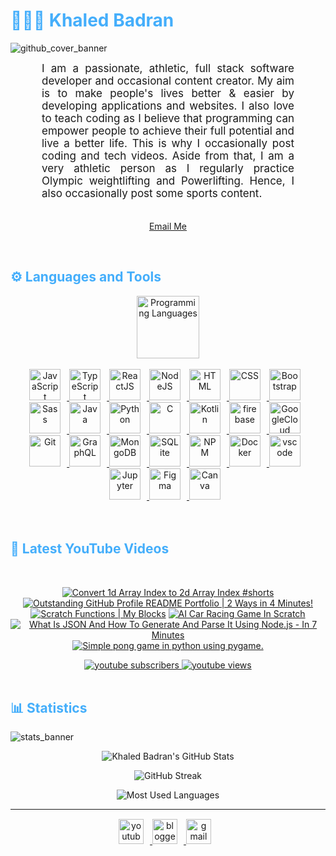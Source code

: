 <h1 style="color: #44AEFB;"> 👨🏻‍💻 Khaled Badran </h1>

![github_cover_banner](https://user-images.githubusercontent.com/78341798/223527784-087b398b-23d0-491f-b287-4bfbd2588bca.gif)

<p align:"center" style="text-align: justify; margin: 0 50px; font-size: 17px;" >
    I am a passionate, athletic, full stack software developer and occasional content creator. My aim is to make people's lives better & easier by developing applications and websites. I also love to teach coding as I believe that programming can empower people to achieve their full potential and live a better life. This is why I occasionally post coding and tech videos. Aside from that, I am a very athletic person as I regularly practice Olympic weightlifting and Powerlifting. Hence, I also occasionally post some sports content.
<br>
<br>
<div align="center">

[Email Me](mailto:gym4programming@gmail.com)
</div>
</p>    
<br>
<!-- Languages and Tools -->

<h2 style="color: #44AEFB">⚙️ Languages and Tools</h2>
<div align="center" style="display:block;">
    <img width="100px" alt="Programming Languages" src="https://user-images.githubusercontent.com/78341798/194531121-47b0119a-ce00-439d-b586-125f86acb098.png"/> 
</div>
<br>   
<!-- Icons Resources -->
<!-- https://devicon.dev/ -->
<!-- https://cdn.jsdelivr.net/npm/simple-icons@v3/icons/ -->
<div align="center">
  <a href="https://developer.mozilla.org/en-US/docs/Web/JavaScript" target="_blank" rel="noreferrer">
      <img  alt="JavaScript" height="50px" style="padding-right:10px;" src="https://cdn.jsdelivr.net/gh/devicons/devicon/icons/javascript/javascript-plain.svg"/>
  </a>
  <a href="https://www.typescriptlang.org/" target="_blank" rel="noreferrer">
      <img  alt="TypeScript" height="50px" style="padding-right:10px; ;" src="https://cdn.jsdelivr.net/gh/devicons/devicon/icons/typescript/typescript-plain.svg"/>
  </a>
  <a href="https://reactjs.org/" target="_blank" rel="noreferrer">
      <img  alt="ReactJS" height="50px" style="padding-right:10px;" src="https://cdn.jsdelivr.net/gh/devicons/devicon/icons/react/react-original.svg" />
  </a>
  <a href="https://nodejs.org/en/" target="_blank" rel="noreferrer">
      <img  alt="NodeJS" height="50px" style="padding-right:10px;" src="https://cdn.jsdelivr.net/gh/devicons/devicon/icons/nodejs/nodejs-original.svg"/>
  </a>
  <a href="https://developer.mozilla.org/en-US/docs/Web/HTML" target="_blank" rel="noreferrer">
      <img  alt="HTML" height="50px" style="padding-right:10px;" src="https://cdn.jsdelivr.net/gh/devicons/devicon/icons/html5/html5-original.svg"/>
  </a>
  <a href="https://developer.mozilla.org/en-US/docs/Web/CSS" target="_blank" rel="noreferrer">
      <img  alt="CSS" height="50px" style="padding-right:10px;" src="https://cdn.jsdelivr.net/gh/devicons/devicon/icons/css3/css3-original.svg"/>
  </a>
  <a href="https://getbootstrap.com/" target="_blank" rel="noreferrer">
      <img  alt="Bootstrap" height="50px" style="padding-right:10px;" src="https://cdn.jsdelivr.net/gh/devicons/devicon/icons/bootstrap/bootstrap-original.svg"/>
  </a>
  <a href="https://sass-lang.com/" target="_blank" rel="noreferrer">
      <img  alt="Sass" height="50px" style="padding-right:10px;" src="https://cdn.jsdelivr.net/gh/devicons/devicon/icons/sass/sass-original.svg"/>
  </a>
  <a href="https://www.java.com/en/" target="_blank" rel="noreferrer">
      <img  alt="Java" height="50px" style="padding-right:10px;" src="https://cdn.jsdelivr.net/gh/devicons/devicon/icons/java/java-original.svg"/>
  </a>    
  <a href="https://www.python.org/" target="_blank" rel="noreferrer">
      <img  alt="Python" height="50px" style="padding-right:10px;" src="https://cdn.jsdelivr.net/gh/devicons/devicon/icons/python/python-original.svg"/>
  </a>
  <a href="https://www.cprogramming.com/" target="_blank" rel="noreferrer">
      <img  alt="C" height="50px" style="padding-right:10px;" src="https://cdn.jsdelivr.net/gh/devicons/devicon/icons/c/c-original.svg"/>
  </a>
  <a href="https://kotlinlang.org/" target="_blank" rel="noreferrer">
      <img  alt="Kotlin" height="50px" style="padding-right:10px;" src="https://cdn.jsdelivr.net/gh/devicons/devicon/icons/kotlin/kotlin-original.svg"/>
  </a>
  <a href="https://firebase.google.com/" target="_blank" rel="noreferrer">
      <img  alt="firebase" height="50px" style="padding-right:10px;" src="https://cdn.jsdelivr.net/gh/devicons/devicon/icons/firebase/firebase-plain.svg"/>
  </a>
  <a href="https://cloud.google.com/" target="_blank" rel="noreferrer">
      <img  alt="GoogleCloud" height="50px" style="padding-right:10px;" src="https://cdn.jsdelivr.net/gh/devicons/devicon/icons/googlecloud/googlecloud-original.svg"/> 
  </a>
  <a href="https://git-scm.com/" target="_blank" rel="noreferrer">
      <img  alt="Git" height="50px" style="padding-right:10px;" src="https://cdn.jsdelivr.net/gh/devicons/devicon/icons/git/git-original.svg"/>
  </a>
  <a href="https://www.graphql.com/" target="_blank" rel="noreferrer">
      <img  alt="GraphQL" height="50px" style="padding-right:10px;" src="https://cdn.jsdelivr.net/gh/devicons/devicon/icons/graphql/graphql-plain.svg"/>
  </a>
  <a href="https://www.mongodb.com/" target="_blank" rel="noreferrer">
      <img  alt="MongoDB" height="50px" style="padding-right:10px;" src="https://cdn.jsdelivr.net/gh/devicons/devicon/icons/mongodb/mongodb-original.svg"/>
  </a>
  <a href="https://www.sqlite.org/index.html" target="_blank" rel="noreferrer">
      <img  alt="SQLite" height="50px" style="padding-right:10px;" src="https://cdn.jsdelivr.net/gh/devicons/devicon/icons/sqlite/sqlite-original.svg"/>
  </a>
  <a href="https://www.npmjs.com/" target="_blank" rel="noreferrer">
      <img  alt="NPM" height="50px" style="padding-right:10px;" src="https://cdn.jsdelivr.net/gh/devicons/devicon/icons/npm/npm-original-wordmark.svg"/>
  </a>
  <a href="https://www.docker.com/" target="_blank" rel="noreferrer">
      <img  alt="Docker" height="50px" style="padding-right:10px;" src="https://cdn.jsdelivr.net/gh/devicons/devicon/icons/docker/docker-plain-wordmark.svg"/>
  </a>
  <a href="https://code.visualstudio.com/" target="_blank" rel="noreferrer">
      <img  alt="vscode" height="50px" style="padding-right:10px;"src="https://cdn.jsdelivr.net/gh/devicons/devicon/icons/vscode/vscode-original.svg"/>
  </a>
  <a href="http://jupyter.org/" target="_blank" rel="noreferrer">
      <img  alt="Jupyter" height="50px" style="padding-right:10px;"src="https://cdn.jsdelivr.net/gh/devicons/devicon/icons/jupyter/jupyter-original-wordmark.svg"/>
  </a>
  <a href="https://www.figma.com/" target="_blank" rel="noreferrer">
      <img  alt="Figma" height="50px" style="padding-right:10px;" src="https://cdn.jsdelivr.net/gh/devicons/devicon/icons/figma/figma-original.svg"/> 
  </a>
  <a href="https://www.canva.com/" target="_blank" rel="noreferrer">
      <img  alt="Canva" height="50px" style="padding-right:10px;" src="https://cdn.jsdelivr.net/gh/devicons/devicon/icons/canva/canva-original.svg"/> 
  </a>
</div>
<br>
<br>

<!-- Latest YouTube Videos -->

<h2 style="color: #44AEFB">🎦 Latest YouTube Videos</h2>
<br />

<!-- Resource/Reference: https://github.com/DenverCoder1/github-readme-youtube-cards -->
<div class="youtube videos cards" align="center">

<!-- BEGIN YOUTUBE-CARDS -->
[![Convert 1d Array Index to 2d Array Index #shorts](https://ytcards.demolab.com/?id=eMc5ofklYHQ&title=Convert+1d+Array+Index+to+2d+Array+Index+%23shorts&lang=en&timestamp=1668845475&background_color=%2307102B&title_color=%23ffffff&stats_color=%23dedede&width=250 "Convert 1d Array Index to 2d Array Index #shorts")](https://www.youtube.com/watch?v=eMc5ofklYHQ)
[![Outstanding GitHub Profile README Portfolio | 2 Ways in 4 Minutes!](https://ytcards.demolab.com/?id=jjilbKTNwLk&title=Outstanding+GitHub+Profile+README+Portfolio+%7C+2+Ways+in+4+Minutes%21&lang=en&timestamp=1665237440&background_color=%2307102B&title_color=%23ffffff&stats_color=%23dedede&width=250 "Outstanding GitHub Profile README Portfolio | 2 Ways in 4 Minutes!")](https://www.youtube.com/watch?v=jjilbKTNwLk)
[![Scratch Functions | My Blocks](https://ytcards.demolab.com/?id=FqAvlmvfo7k&title=Scratch+Functions+%7C+My+Blocks&lang=en&timestamp=1664182702&background_color=%2307102B&title_color=%23ffffff&stats_color=%23dedede&width=250 "Scratch Functions | My Blocks")](https://www.youtube.com/watch?v=FqAvlmvfo7k)
[![AI Car Racing Game In Scratch](https://ytcards.demolab.com/?id=4DIV3K7pOek&title=AI+Car+Racing+Game+In+Scratch&lang=en&timestamp=1663144511&background_color=%2307102B&title_color=%23ffffff&stats_color=%23dedede&width=250 "AI Car Racing Game In Scratch")](https://www.youtube.com/watch?v=4DIV3K7pOek)
[![What Is JSON And How To Generate And Parse It Using Node.js - In 7 Minutes](https://ytcards.demolab.com/?id=WskFRusLDI8&title=What+Is+JSON+And+How+To+Generate+And+Parse+It+Using+Node.js+-+In+7+Minutes&lang=en&timestamp=1662986380&background_color=%2307102B&title_color=%23ffffff&stats_color=%23dedede&width=250 "What Is JSON And How To Generate And Parse It Using Node.js - In 7 Minutes")](https://www.youtube.com/watch?v=WskFRusLDI8)
[![Simple pong game in python using pygame.](https://ytcards.demolab.com/?id=0-3HOwEegBI&title=Simple+pong+game+in+python+using+pygame.&lang=en&timestamp=1655742492&background_color=%2307102B&title_color=%23ffffff&stats_color=%23dedede&width=250 "Simple pong game in python using pygame.")](https://www.youtube.com/watch?v=0-3HOwEegBI)
<!-- END YOUTUBE-CARDS -->
</div>

<!-- Begin Youtube Buttons -->
<!-- Resource/Reference:  https://github.com/DenverCoder1/custom-icon-badges -->
<div class="youtube buttons" align="center">
    <a href="https://www.youtube.com/channel/UCq1qtlU3urNPLd5yIwhht1w"  target="_blank">
        <img alt="youtube subscribers" src="https://custom-icon-badges.demolab.com/youtube/channel/subscribers/UCq1qtlU3urNPLd5yIwhht1w?color=%23E05D44&label=SUBSCRIBE&logo=video&logoColor=white&style=for-the-badge&labelColor=CE4630"/>
    </a> 
    <a href="https://www.youtube.com/channel/UCq1qtlU3urNPLd5yIwhht1w"  target="_blank">
        <img alt="youtube views" src="https://custom-icon-badges.demolab.com/youtube/channel/views/UCq1qtlU3urNPLd5yIwhht1w?color=%23E05D44&logo=eye&logoColor=white&style=for-the-badge&labelColor=CE4630"/>
    </a> 
</div>
<br>
<!-- End Youtube Buttons -->

<!-- Statistics -->

<h2 style="color: #44AEFB">📊 Statistics</h2>

![stats_banner](https://user-images.githubusercontent.com/78341798/194534778-d662496c-ae00-4e8d-ae9b-b90912054e7f.gif)

<!-- Begin Stats Cards -->
<!-- Resources:  -->
<!-- Github & Languages Stats: https://github.com/anuraghazra/github-readme-stats --> 
<!-- Streak Stats: https://github.com/denvercoder1/github-readme-streak-stats -->
<!-- Change the value after ?username= to your GitHub username. -->
<div class="stats" align="center">

![Khaled Badran's GitHub Stats](https://github-readme-stats.vercel.app/api?username=KhaledBadranDev,ProgrammingGym&hide=stars&count_private=true&show_icons=true&theme=algolia&border_radius=20)

![GitHub Streak](https://streak-stats.demolab.com?user=KhaledBadranDev,ProgrammingGym&count_private=true&theme=algolia&border_radius=20)

<!-- ![Most Used Languages](https://github-readme-stats.vercel.app/api/top-langs/?username=KhaledBadranDev&show_icons=true&theme=algolia&border_radius=20) -->
    
<!-- compact programming languages layout -->
![Most Used Languages](https://github-readme-stats.vercel.app/api/top-langs/?username=KhaledBadranDev&layout=compact&show_icons=true&theme=algolia&border_radius=20)
</div>
<!--  End Stats Cards -->

---
<!-- Begin Footer -->
<!-- Icons Resources -->
<!-- https://devicon.dev/ -->
<div class="footer" align="center" style="margin:15px;">
    <a href="https://www.youtube.com/channel/UCq1qtlU3urNPLd5yIwhht1w" target="_blank">
        <img  style="margin:0 10px 10px 0;" src="https://user-images.githubusercontent.com/78341798/194531650-698ef1b1-9cbd-4b4f-96ef-5a2ec4b5d7e6.svg" alt="youtube" width="40px"/>
    </a>
    <a href="https://programming-gym.blogspot.com/" target="_blank">
        <img style="margin:0 10px 10px 0;" src="https://user-images.githubusercontent.com/78341798/194531458-b5dfeb1b-bad5-4dfa-909a-2e402262db9a.svg" alt="blogger" width="40px"/>
    </a>
    <a href="mailto:gym4programming@gmail.com" target="_blank">
        <img style="margin:0 10px 10px 0;" src="https://user-images.githubusercontent.com/78341798/194531383-ddb2b774-5bb9-491c-b601-4a4a7d9792fb.svg" alt="gmail" width="40px"/>
    </a>
</div>
<!-- End Footer -->

<!-- 
🔗 Links 🔗
- My Github Portfolio Page:
https://github.com/ProgrammingGym
- My Github README Code:
https://raw.githubusercontent.com/Pro...
- Youtube Cards:
https://github.com/DenverCoder1/githu...
- Youtube Buttons / Badges :
https://github.com/DenverCoder1/custo...
- Github & Languages Stats Cards:
https://github.com/anuraghazra/github...
- Streak Stats Card:
https://github.com/denvercoder1/githu...
- README Web App Generator 1:
https://rahuldkjain.github.io/gh-prof...
- README Web App Generator 2:
https://arturssmirnovs.github.io/gith...
- SVG Icons Resource1:
https://devicon.dev/
- SVG Icons Resource2:
https://cdn.jsdelivr.net/npm/simple-i...
- SVG Icons Resource3:
https://www.svgrepo.com/
-->
